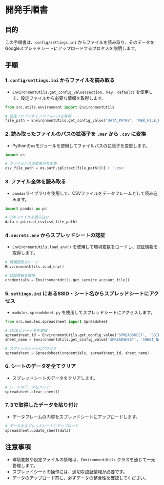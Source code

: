 # 開発手順書

## 目的
この手順書は、`config/settings.ini` からファイルを読み取り、そのデータをGoogleスプレッドシートにアップロードするプロセスを説明します。

## 手順

### 1. `config/settings.ini` からファイルを読み取る

- `EnvironmentUtils.get_config_value(section, key, default)` を使用して、設定ファイルから必要な情報を取得します。

```python
from src.utils.environment import EnvironmentUtils

# 設定ファイルからファイルパスを取得
file_path = EnvironmentUtils.get_config_value('DATA_PATHS', 'MER_FILE_PATH', 'default_path.mer')
```

### 2. 読み取ったファイルのパスの拡張子を `.mer` から `.csv` に変換

- Pythonの`os`モジュールを使用してファイルパスの拡張子を変更します。

```python
import os

# ファイルパスの拡張子を変更
csv_file_path = os.path.splitext(file_path)[0] + '.csv'
```

### 3. ファイル全体を読み取る

- `pandas`ライブラリを使用して、CSVファイルをデータフレームとして読み込みます。

```python
import pandas as pd

# CSVファイルを読み込む
data = pd.read_csv(csv_file_path)
```

### 4. `secrets.env` からスプレッドシートの認証

- `EnvironmentUtils.load_env()` を使用して環境変数をロードし、認証情報を取得します。

```python
# 環境変数をロード
EnvironmentUtils.load_env()

# 認証情報を取得
credentials = EnvironmentUtils.get_service_account_file()
```

### 5. `settings.ini` にあるSSID・シート名からスプレッドシートにアクセス

- `modules.spreadsheet.py` を使用してスプレッドシートにアクセスします。

```python
from src.modules.spreadsheet import Spreadsheet

# SSIDとシート名を取得
spreadsheet_id = EnvironmentUtils.get_config_value('SPREADSHEET', 'SSID', 'default_ssid')
sheet_name = EnvironmentUtils.get_config_value('SPREADSHEET', 'SHEET_NAME', 'default_sheet')

# スプレッドシートにアクセス
spreadsheet = Spreadsheet(credentials, spreadsheet_id, sheet_name)
```

### 6. シートのデータを全てクリア

- スプレッドシートのデータをクリアします。

```python
# シートのデータをクリア
spreadsheet.clear_sheet()
```

### 7. 3で取得したデータを貼り付け

- データフレームの内容をスプレッドシートにアップロードします。

```python
# データをスプレッドシートにアップロード
spreadsheet.update_sheet(data)
```

## 注意事項
- 環境変数や設定ファイルの情報は、`EnvironmentUtils` クラスを通じて一元管理します。
- スプレッドシートの操作には、適切な認証情報が必要です。
- データのアップロード前に、必ずデータの整合性を確認してください。
